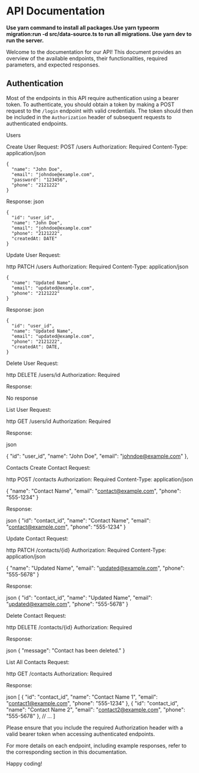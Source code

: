# API Documentation

**Use yarn command to install all packages.Use yarn typeorm migration:run -d src/data-source.ts to run all migrations. Use yarn dev to run the server.**

Welcome to the documentation for our API! This document provides an overview of the available endpoints, their functionalities, required parameters, and expected responses.

## Authentication

Most of the endpoints in this API require authentication using a bearer token. To authenticate, you should obtain a token by making a POST request to the `/login` endpoint with valid credentials. The token should then be included in the `Authorization` header of subsequent requests to authenticated endpoints.

Users

Create User
Request:
POST /users
Authorization: Required
Content-Type: application/json

```
{
  "name": "John Doe",
  "email": "johndoe@example.com",
  "password": "123456",
  "phone": "2121222"
}
```

Response:
json

```
{
  "id": "user_id",
  "name": "John Doe",
  "email": "johndoe@example.com"
  "phone": "2121222",
  "createdAt: DATE"
}
```

Update User
Request:

http
PATCH /users
Authorization: Required
Content-Type: application/json

```
{
  "name": "Updated Name",
  "email": "updated@example.com",
  "phone": "2121222"
}
```

Response:
json

```
{
  "id": "user_id",
  "name": "Updated Name",
  "email": "updated@example.com",
  "phone": "2121222",
  "createdAt": DATE,
}
```

Delete User
Request:

http
DELETE /users/id
Authorization: Required

Response:

No response

List User
Request:

http
GET /users/id
Authorization: Required

Response:

json

{
"id": "user_id",
"name": "John Doe",
"email": "johndoe@example.com"
},

Contacts
Create Contact
Request:

http
POST /contacts
Authorization: Required
Content-Type: application/json

{
"name": "Contact Name",
"email": "contact@example.com",
"phone": "555-1234"
}

Response:

json
{
"id": "contact_id",
"name": "Contact Name",
"email": "contact@example.com",
"phone": "555-1234"
}

Update Contact
Request:

http
PATCH /contacts/{id}
Authorization: Required
Content-Type: application/json

{
"name": "Updated Name",
"email": "updated@example.com",
"phone": "555-5678"
}

Response:

json
{
"id": "contact_id",
"name": "Updated Name",
"email": "updated@example.com",
"phone": "555-5678"
}

Delete Contact
Request:

http
DELETE /contacts/{id}
Authorization: Required

Response:

json
{
"message": "Contact has been deleted."
}

List All Contacts
Request:

http
GET /contacts
Authorization: Required

Response:

json
[
{
"id": "contact_id",
"name": "Contact Name 1",
"email": "contact1@example.com",
"phone": "555-1234"
},
{
"id": "contact_id",
"name": "Contact Name 2",
"email": "contact2@example.com",
"phone": "555-5678"
},
// ...
]

Please ensure that you include the required Authorization header with a valid bearer token when accessing authenticated endpoints.

For more details on each endpoint, including example responses, refer to the corresponding section in this documentation.

Happy coding!

```

```
